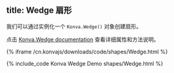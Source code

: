 title: Wedge 扇形
---

我们可以通过实例化一个 `Konva.Wedge()` 对象创建扇形。

点击 [Konva.Wedge documentation](/cn.konvajs/api/Konva.Wedge.html) 查看详细属性和方法说明。

{% iframe /cn.konvajs/downloads/code/shapes/Wedge.html %}

{% include_code Konva Wedge Demo shapes/Wedge.html %}
